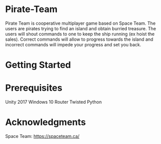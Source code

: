 # Pirate-Team

Pirate Team is cooperative multiplayer game based on Space Team. The users are pirates trying to find an island and obtain burried treasure. The users will shout commands to one to keep the ship running (ex hoist the sales). Correct commands will allow to progress towards the island  and incorrect commands will impede your progress and set you back.

# Getting Started

# Prerequisites
Unity 2017
Windows 10 Router
Twisted Python

# Acknowledgments
Space Team: https://spaceteam.ca/
